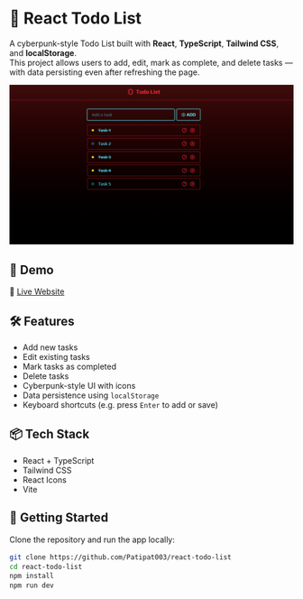 # 📝 React Todo List

A cyberpunk-style Todo List built with **React**, **TypeScript**, **Tailwind CSS**, and **localStorage**.  
This project allows users to add, edit, mark as complete, and delete tasks — with data persisting even after refreshing the page.

![screenshot](public/screenshot.png)

## 🚀 Demo
🔗 [Live Website](https://react-todo-list-khaki-rho.vercel.app/)

## 🛠️ Features
- Add new tasks
- Edit existing tasks
- Mark tasks as completed
- Delete tasks
- Cyberpunk-style UI with icons
- Data persistence using `localStorage`
- Keyboard shortcuts (e.g. press `Enter` to add or save)

## 📦 Tech Stack
- React + TypeScript
- Tailwind CSS
- React Icons
- Vite

## 🔧 Getting Started

Clone the repository and run the app locally:

```bash
git clone https://github.com/Patipat003/react-todo-list
cd react-todo-list
npm install
npm run dev
